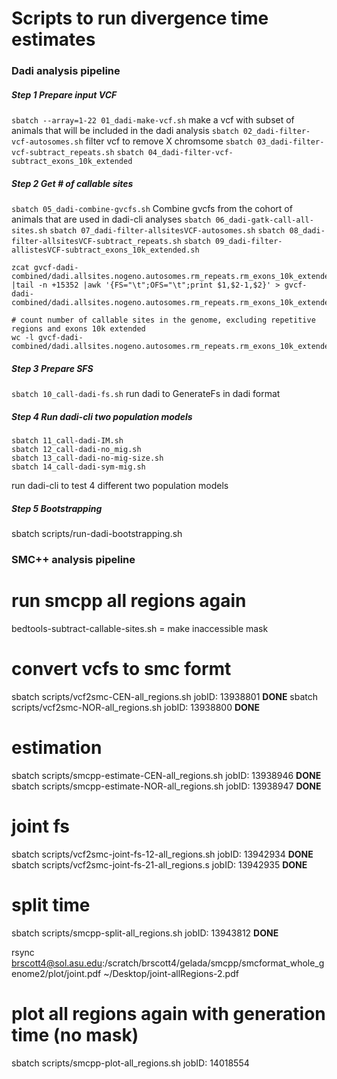 # Scripts to run divergence time estimates

### Dadi analysis pipeline

##### Step 1 Prepare input VCF

`sbatch --array=1-22 01_dadi-make-vcf.sh` make a vcf with subset of animals that will be included in the dadi analysis
`sbatch 02_dadi-filter-vcf-autosomes.sh` filter vcf to remove X chromsome
`sbatch 03_dadi-filter-vcf-subtract_repeats.sh` 
`sbatch 04_dadi-filter-vcf-subtract_exons_10k_extended` 

##### Step 2 Get # of callable sites

`sbatch 05_dadi-combine-gvcfs.sh` Combine gvcfs from the cohort of animals that are used in dadi-cli analyses
`sbatch 06_dadi-gatk-call-all-sites.sh`
`sbatch 07_dadi-filter-allsitesVCF-autosomes.sh`
`sbatch 08_dadi-filter-allsitesVCF-subtract_repeats.sh`
`sbatch 09_dadi-filter-allistesVCF-subtract_exons_10k_extended.sh`

```shell
zcat gvcf-dadi-combined/dadi.allsites.nogeno.autosomes.rm_repeats.rm_exons_10k_extended.vcf |tail -n +15352 |awk '{FS="\t";OFS="\t";print $1,$2-1,$2}' > gvcf-dadi-combined/dadi.allsites.nogeno.autosomes.rm_repeats.rm_exons_10k_extended.bed

# count number of callable sites in the genome, excluding repetitive regions and exons 10k extended
wc -l gvcf-dadi-combined/dadi.allsites.nogeno.autosomes.rm_repeats.rm_exons_10k_extended.bed

``` 

##### Step 3 Prepare SFS
`sbatch 10_call-dadi-fs.sh` run dadi to GenerateFs in dadi format

##### Step 4 Run dadi-cli two population models 
```shell
sbatch 11_call-dadi-IM.sh
sbatch 12_call-dadi-no_mig.sh
sbatch 13_call-dadi-no-mig-size.sh
sbatch 14_call-dadi-sym-mig.sh
```
run dadi-cli to test 4 different two population models

##### Step 5 Bootstrapping
sbatch scripts/run-dadi-bootstrapping.sh


### SMC++ analysis pipeline

# run smcpp all regions again 
bedtools-subtract-callable-sites.sh = make inaccessible mask 
# convert vcfs to smc formt 
sbatch scripts/vcf2smc-CEN-all_regions.sh
jobID: 13938801 **DONE**
sbatch scripts/vcf2smc-NOR-all_regions.sh
jobID: 13938800 **DONE**
# estimation 
sbatch scripts/smcpp-estimate-CEN-all_regions.sh
jobID: 13938946 **DONE**
sbatch scripts/smcpp-estimate-NOR-all_regions.sh
jobID: 13938947 **DONE**
# joint fs 
sbatch scripts/vcf2smc-joint-fs-12-all_regions.sh
jobID: 13942934 **DONE**
sbatch scripts/vcf2smc-joint-fs-21-all_regions.s
jobID: 13942935 **DONE**
# split time
sbatch scripts/smcpp-split-all_regions.sh
jobID: 13943812 **DONE**


rsync brscott4@sol.asu.edu:/scratch/brscott4/gelada/smcpp/smcformat_whole_genome2/plot/joint.pdf ~/Desktop/joint-allRegions-2.pdf

# plot all regions again with generation time (no mask)
sbatch scripts/smcpp-plot-all_regions.sh
jobID: 14018554